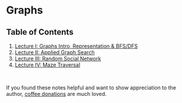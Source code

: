 # Graphs

## Table of Contents

1. [Lecture I: Graphs Intro, Representation & BFS/DFS](lecture1/lecture1.md)
2. [Lecture II: Applied Graph Search](./lecture2/lecture2.md)
3. [Lecture III: Random Social Network](./lecture3/lecture3.md)
4. [Lecture IV: Maze Traversal](./lecture4/lecture4.md)

<br>

If you found these notes helpful and want to show appreciation to the author, [coffee donations](https://www.buymeacoffee.com/G1stPBuYU) are much loved. 

<br>
<br>